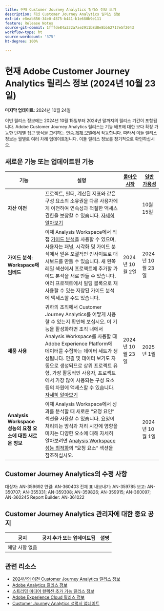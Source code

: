 ```yaml
---
title: 현재 Customer Journey Analytics 릴리스 정보 보기
description: 최신 Customer Journey Analytics 릴리스 정보
exl-id: e8eab856-34e0-4875-b441-b1e680b9e111
feature: Release Notes
source-git-commit: 1fffde84a332a7ae2911b8d8e8bb62717e5f2043
workflow-type: ht
source-wordcount: '375'
ht-degree: 100%

---
```


# 현재 Adobe Customer Journey Analytics 릴리스 정보 (2024년 10월 23일)

**마지막 업데이트**: 2024년 10월 24일

이번 릴리스 정보에는 2024년 10월 15일부터 2024년 말까지의 릴리스 기간이 포함됩니다. Adobe Customer Journey Analytics 릴리스는 기능 배포에 대한 보다 확장 가능한 단계별 접근 방식을 고려하는 [연속 게재 모델](releases.md)에서 작동합니다. 따라서 이들 릴리스 정보는 월별로 여러 차례 업데이트됩니다. 이들 릴리스 정보를 정기적으로 확인하십시오.

## 새로운 기능 또는 업데이트된 기능

| 기능 | 설명 | [롤아웃 시작](releases.md) | [일반 가용성](releases.md) |
| ----------- | ---------- | ------- | ---- |
| **자산 이전** | 프로젝트, 필터, 계산된 지표와 같은 구성 요소의 소유권을 다른 사용자에게 이전하여 연속성과 적절한 액세스 권한을 보장할 수 있습니다. [자세히 알아보기](/help/tools/asset-transfer/transfer-assets.md) |  | 10월 15일 |
| **가이드 분석: Workspace에 임베드** | 이제 Analysis Workspace에서 직접 [가이드 분석](https://experienceleague.adobe.com/ko/docs/analytics-platform/using/guided-analysis/overview)을 사용할 수 있으며, 사용자는 패널, 시각화 및 가이드 분석에서 얻은 포괄적인 인사이트로 대시보드를 만들 수 있습니다. 새 왼쪽 레일 섹션에서 프로젝트에 추가할 가이드 분석을 새로 만들 수 있습니다. 여러 프로젝트에서 빌딩 블록으로 재사용할 수 있는 저장된 가이드 분석에 액세스할 수도 있습니다. | 2024년 10월 2일 | 2024년 10월 23일 |
| **제품 사용** | 귀하의 조직에서 Customer Journey Analytics를 어떻게 사용할 수 있는지 확인해 보십시오. 이 기능을 활성화하면 조직 내에서 Analysis Workspace를 사용할 때 Adobe Experience Platform에 데이터를 수집하는 데이터 세트가 생성됩니다. 연결 및 데이터 보기도 자동으로 생성되므로 상위 프로젝트 유형, 가장 활동적인 사용자, 프로젝트에서 가장 많이 사용되는 구성 요소 등의 차원에 액세스할 수 있습니다. [자세히 알아보기](/help/tools/product-usage/usage-overview.md) | 2024년 10월 23일 | 2025년 1월 |
| **Analysis Workspace 성능의 요청 요소에 대한 새로운 정보** | 이제 Analysis Workspace에서 성과를 분석할 때 새로운 “요청 요인” 섹션을 사용할 수 있습니다. 요청이 처리되는 방식과 처리 시간에 영향을 미치는 다양한 요소에 대해 자세히 알아보려면 [Analysis Workspace 성능 최적화](https://experienceleague.adobe.com/ko/docs/analytics-platform/using/technotes/optimizing-performance#request-factors)의 “요청 요소” 섹션을 참조하십시오. |  | 2024년 10월 1일 |


## Customer Journey Analytics의 수정 사항

대상자: AN-359692
연결: AN-360403
전체 표 내보내기: AN-359785
보고: AN-350707; AN-355331; AN-359308; AN-359826; AN-359915; AN-360097; AN-360245
Report Builder: AN-361022

## Customer Journey Analytics 관리자에 대한 중요 공지

| 공지 | 공지 추가 또는 업데이트됨 | 설명 |
| --- | --- | --- |
| 해당 사항 없음 | | |


## 관련 리소스

* [2024년의 이전 Customer Journey Analytics 릴리스 정보](/help/release-notes/2024.md)
* [Adobe Analytics 릴리스 정보](https://experienceleague.adobe.com/docs/analytics/release-notes/latest.html)
* [스트리밍 미디어 컬렉션 추가 기능 릴리스 정보](https://experienceleague.adobe.com/docs/media-analytics/using/additional-resources/release-notes.html)
* [Adobe Experience Cloud 릴리스 정보](https://experienceleague.adobe.com/docs/release-notes/experience-cloud/current.html)
* [Customer Journey Analytics 설명서 업데이트](/help/release-notes/doc-changes.md)
